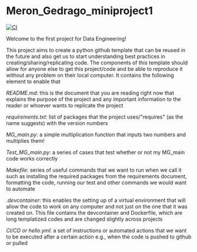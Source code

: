# Meron_Gedrago_miniproject1
[![CI](https://github.com/nogibjj/Meron_Gedrago_miniproject1/actions/workflows/hello.yml/badge.svg)](https://github.com/nogibjj/Meron_Gedrago_miniproject1/actions/workflows/hello.yml)

Welcome to the first project for Data Engineering!

This project aims to create a python github template that can be reused in the future and also get us to start understanding best practices in creating/sharing/replicating code. The components of this template should allow for anyone else to get this project/code and be able to reproduce it without any problem on their local computer. It contains the following element to enable that   

*README.md*: this is the document that you are reading right now that explains the purpose of the project and any important information to the reader or whoever wants to replicate the project 

*requirements.txt*: list of packages that the project uses/"requires" (as the name suggests) with the version numbers 

*MG_main.py*: a simple multiplication function that inputs two numbers and multiplies them!

*Test_MG_main.py*: a series of cases that test whether or not my MG_main code works correctly 

*Makefile*: series of useful commands that we want to run when we call it such as installing the required packages from the requirements document, formatting the code, running our test and other commands we would want to automate 

*.devcontainer*: this enables the setting up of a virtual environment that will allow the code to work on any computer and not just on the one that it was created on. This file contains the devcontainer and Dockerfile, which are long templatized codes and are changed slightly across projects

*CI/CD or hello.yml*: a set of instructions or automated actions that we want to be executed after a certain action e.g., when the code is pushed to github or pulled  

